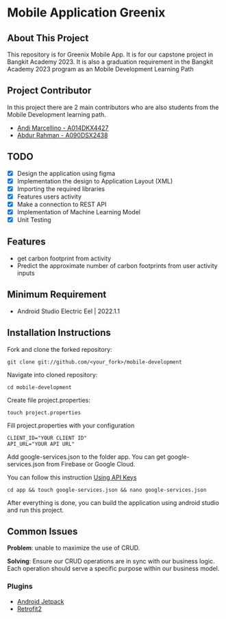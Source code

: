 # Mobile Application Greenix

## About This Project
This repository is for Greenix Mobile App. It is for our capstone project in Bangkit Academy 2023. It is also a graduation requirement in the Bangkit Academy 2023 program as an Mobile Development Learning Path

## Project Contributor
In this project there are 2 main contributors who are also students from the Mobile Development learning path.
- [Andi Marcellino - A014DKX4427](https://github.com/MarcellGz)
- [Abdur Rahman - A090DSX2438](https://github.com/abdurrx)

## TODO
- [x] Design the application using figma
- [x] Implementation the design to Application Layout (XML)
- [x] Importing the required libraries
- [x] Features users activity
- [x] Make a connection to REST API
- [x] Implementation of Machine Learning Model
- [x] Unit Testing

## Features
- get carbon footprint from activity
- Predict the approximate number of carbon footprints from user activity inputs

## Minimum Requirement
- Android Studio Electric Eel | 2022.1.1

## Installation Instructions
Fork and clone the forked repository:
```shell
git clone git://github.com/<your_fork>/mobile-development
```
Navigate into cloned repository:
```shell
cd mobile-development
```
Create file project.properties:
```shell
touch project.properties
```
Fill project.properties with your configuration
```
CLIENT_ID="YOUR CLIENT ID"
API_URL="YOUR API URL"
```
Add google-services.json to the folder app. You can get google-services.json from Firebase or Google Cloud. 

You can follow this instruction [Using API Keys](https://developers.google.com/maps/documentation/android-sdk/get-api-key?hl=id)
```
cd app && touch google-services.json && nano google-services.json
```
After everything is done, you can build the application using android studio and run this project.

## Common Issues
**Problem**: unable to maximize the use of CRUD.

**Solving**: Ensure our CRUD operations are in sync with our business logic. Each operation should serve a specific purpose within our business model.

### Plugins
- [Android Jetpack](https://developer.android.com/jetpack)
- [Retrofit2](https://square.github.io/retrofit/)
